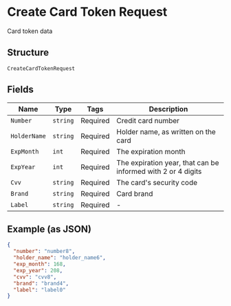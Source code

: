 
# Create Card Token Request

Card token data

## Structure

`CreateCardTokenRequest`

## Fields

| Name | Type | Tags | Description |
|  --- | --- | --- | --- |
| `Number` | `string` | Required | Credit card number |
| `HolderName` | `string` | Required | Holder name, as written on the card |
| `ExpMonth` | `int` | Required | The expiration month |
| `ExpYear` | `int` | Required | The expiration year, that can be informed with 2 or 4 digits |
| `Cvv` | `string` | Required | The card's security code |
| `Brand` | `string` | Required | Card brand |
| `Label` | `string` | Required | - |

## Example (as JSON)

```json
{
  "number": "number8",
  "holder_name": "holder_name6",
  "exp_month": 168,
  "exp_year": 208,
  "cvv": "cvv8",
  "brand": "brand4",
  "label": "label0"
}
```

